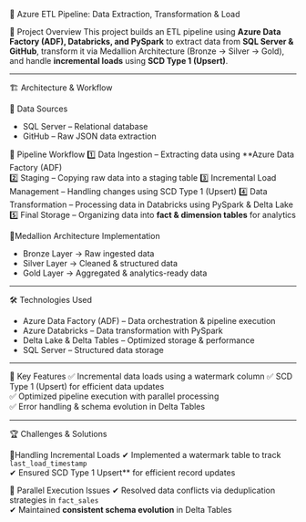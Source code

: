 
 


🚀 Azure ETL Pipeline: Data Extraction, Transformation & Load

📌 Project Overview
This project builds an ETL pipeline using **Azure Data Factory (ADF), Databricks, and PySpark** to extract data from **SQL Server & GitHub**, transform it via Medallion Architecture (Bronze → Silver → Gold), and handle **incremental loads** using **SCD Type 1 (Upsert)**.  

---

 🏗️ Architecture & Workflow

 🔹 Data Sources  
- SQL Server – Relational database  
- GitHub – Raw JSON data extraction  

 🔹 Pipeline Workflow
1️⃣ Data Ingestion – Extracting data using **Azure Data Factory (ADF)  
2️⃣ Staging – Copying raw data into a staging table
3️⃣ Incremental Load Management – Handling changes using SCD Type 1 (Upsert) 
4️⃣ Data Transformation – Processing data in Databricks using PySpark & Delta Lake 
5️⃣ Final Storage – Organizing data into **fact & dimension tables** for analytics  

 🔹Medallion Architecture Implementation 
- Bronze Layer → Raw ingested data  
- Silver Layer → Cleaned & structured data  
- Gold Layer → Aggregated & analytics-ready data  

---

🛠️ Technologies Used  
- Azure Data Factory (ADF) – Data orchestration & pipeline execution  
- Azure Databricks – Data transformation with PySpark  
- Delta Lake & Delta Tables – Optimized storage & performance  
- SQL Server – Structured data storage  

---

 📌 Key Features
✅ Incremental data loads using a watermark column 
✅ SCD Type 1 (Upsert) for efficient data updates  
✅ Optimized pipeline execution with parallel processing  
✅ Error handling & schema evolution in Delta Tables 

---

 🏆 Challenges & Solutions  

 🔹Handling Incremental Loads
✔ Implemented a watermark table to track `last_load_timestamp`  
✔ Ensured SCD Type 1 Upsert** for efficient record updates  

🔹 Parallel Execution Issues
✔ Resolved data conflicts via deduplication strategies in `fact_sales`  
✔ Maintained **consistent schema evolution** in Delta Tables  

